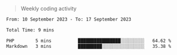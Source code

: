 > Weekly coding activity
<!--START_SECTION:waka-->

```txt
From: 10 September 2023 - To: 17 September 2023

Total Time: 9 mins

PHP        5 mins          ████████████████░░░░░░░░░   64.62 %
Markdown   3 mins          █████████░░░░░░░░░░░░░░░░   35.38 %
```

<!--END_SECTION:waka-->
